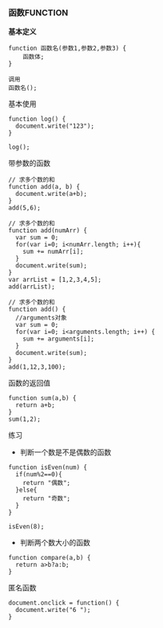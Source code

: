 ### 函数FUNCTION

**基本定义**
```
function 函数名(参数1,参数2,参数3) {
    函数体;
}

调用
函数名();
```
基本使用
```
function log() {
  document.write("123");
}

log();
```
带参数的函数
```
// 求多个数的和
function add(a, b) {
  document.write(a+b);
}
add(5,6);

// 求多个数的和
function add(numArr) {
  var sum = 0;
  for(var i=0; i<numArr.length; i++){
    sum += numArr[i];
  }
  document.write(sum);
}
var arrList = [1,2,3,4,5];
add(arrList);

// 求多个数的和
function add() {
  //arguments对象
  var sum = 0;
  for(var i=0; i<arguments.length; i++) {
    sum += arguments[i];
  }
  document.write(sum);
}
add(1,12,3,100);
```
函数的返回值
```
function sum(a,b) {
  return a+b;
}
sum(1,2);
```
练习

- 判断一个数是不是偶数的函数

```
function isEven(num) {
  if(num%2==0){
    return "偶数";
  }else{
    return "奇数";
  }
}

isEven(8);
```

- 判断两个数大小的函数

```
function compare(a,b) {
  return a>b?a:b;
}
```
匿名函数
```
document.onclick = function() {
  document.write("6 ");
}
```
